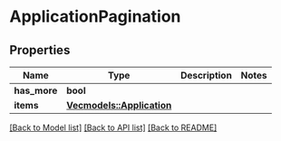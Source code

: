 # ApplicationPagination

## Properties

Name | Type | Description | Notes
------------ | ------------- | ------------- | -------------
**has_more** | **bool** |  | 
**items** | [**Vec<models::Application>**](Application.md) |  | 

[[Back to Model list]](../README.md#documentation-for-models) [[Back to API list]](../README.md#documentation-for-api-endpoints) [[Back to README]](../README.md)


